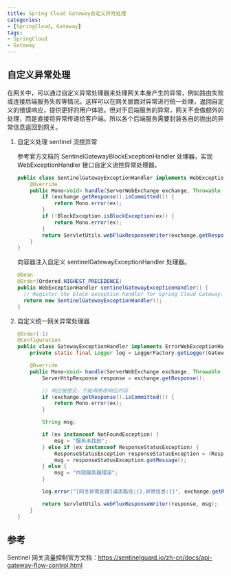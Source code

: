 ```yaml
---
title: Spring Cloud Gateway自定义异常处理
categories:
- [SpringCloud, Gateway]
tags:
- SpringCloud
- Gateway
---
```




## 自定义异常处理

在网关中，可以通过自定义异常处理器来处理网关本身产生的异常，例如路由失败或连接后端服务失败等情况。这样可以在网关层面对异常进行统一处理，返回自定义的错误响应，提供更好的用户体验。但对于后端服务的异常，网关不会做额外的处理，而是直接将异常传递给客户端。所以各个后端服务需要封装各自的抛出的异常信息返回到网关。

1. 自定义处理 sentinel 流控异常

   参考官方文档的 SentinelGatewayBlockExceptionHandler 处理器，实现 WebExceptionHandler 接口自定义流控异常处理器。

   ```java
   public class SentinelGatewayExceptionHandler implements WebExceptionHandler {
       @Override
       public Mono<Void> handle(ServerWebExchange exchange, Throwable ex) {
           if (exchange.getResponse().isCommitted()) {
               return Mono.error(ex);
           }
           if (!BlockException.isBlockException(ex)) {
               return Mono.error(ex);
           }
           return ServletUtils.webFluxResponseWriter(exchange.getResponse(), "系统繁忙，请稍候再试");
       }
   }
   ```

   向容器注入自定义 sentinelGatewayExceptionHandler 处理器。

   ```java
   @Bean
   @Order(Ordered.HIGHEST_PRECEDENCE)
   public WebExceptionHandler sentinelGatewayExceptionHandler() {
     // Register the block exception handler for Spring Cloud Gateway.
     return new SentinelGatewayExceptionHandler();
   }
   ```

2. 自定义统一网关异常处理器

   ```java
   @Order(-1)
   @Configuration
   public class GatewayExceptionHandler implements ErrorWebExceptionHandler {
       private static final Logger log = LoggerFactory.getLogger(GatewayExceptionHandler.class);
   
       @Override
       public Mono<Void> handle(ServerWebExchange exchange, Throwable ex) {
           ServerHttpResponse response = exchange.getResponse();
   
           // 响应被提交，不能再修改响应内容
           if (exchange.getResponse().isCommitted()) {
               return Mono.error(ex);
           }
   
           String msg;
   
           if (ex instanceof NotFoundException) {
               msg = "服务未找到";
           } else if (ex instanceof ResponseStatusException) {
               ResponseStatusException responseStatusException = (ResponseStatusException) ex;
               msg = responseStatusException.getMessage();
           } else {
               msg = "内部服务器错误";
           }
   
           log.error("[网关异常处理]请求路径:{},异常信息:{}", exchange.getRequest().getPath(), ex.getMessage());
   
           return ServletUtils.webFluxResponseWriter(response, msg);
       }
   }
   ```

## 参考

Sentinel 网关流量控制官方文档：https://sentinelguard.io/zh-cn/docs/api-gateway-flow-control.html
